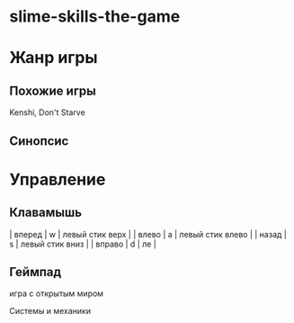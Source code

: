 # slime-skills-the-game

# Жанр игры

## Похожие игры

Kenshi, Don't Starve

## Синопсис

# Управление

## Клавамышь

| вперед | w | левый стик верх |
| влево | a | левый стик влево |
| назад | s | левый стик вниз |
| вправо | d | ле |

## Геймпад



игра с открытым миром



Системы и механики



